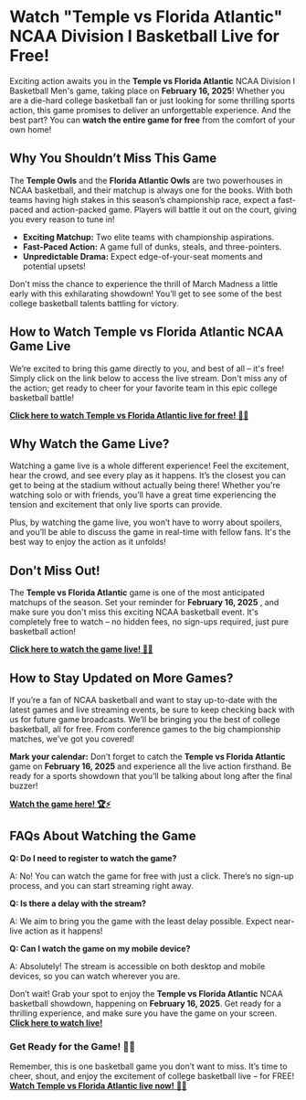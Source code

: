 # Watch "Temple vs Florida Atlantic" NCAA Division I Basketball Live for Free!

Exciting action awaits you in the **Temple vs Florida Atlantic** NCAA Division I Basketball Men's game, taking place on **February 16, 2025**! Whether you are a die-hard college basketball fan or just looking for some thrilling sports action, this game promises to deliver an unforgettable experience. And the best part? You can **watch the entire game for free** from the comfort of your own home!

## Why You Shouldn’t Miss This Game

The **Temple Owls** and the **Florida Atlantic Owls** are two powerhouses in NCAA basketball, and their matchup is always one for the books. With both teams having high stakes in this season’s championship race, expect a fast-paced and action-packed game. Players will battle it out on the court, giving you every reason to tune in!

- **Exciting Matchup:** Two elite teams with championship aspirations.
- **Fast-Paced Action:** A game full of dunks, steals, and three-pointers.
- **Unpredictable Drama:** Expect edge-of-your-seat moments and potential upsets!

Don't miss the chance to experience the thrill of March Madness a little early with this exhilarating showdown! You’ll get to see some of the best college basketball talents battling for victory.

## How to Watch Temple vs Florida Atlantic NCAA Game Live

We’re excited to bring this game directly to you, and best of all – it's free! Simply click on the link below to access the live stream. Don't miss any of the action; get ready to cheer for your favorite team in this epic college basketball battle!

[**Click here to watch Temple vs Florida Atlantic live for free!** 🎉🏀](https://tinyurl.com/livestreamfreeo?st=Temple+vs+Florida+Atlantic&si=ghc)

## Why Watch the Game Live?

Watching a game live is a whole different experience! Feel the excitement, hear the crowd, and see every play as it happens. It’s the closest you can get to being at the stadium without actually being there! Whether you're watching solo or with friends, you’ll have a great time experiencing the tension and excitement that only live sports can provide.

Plus, by watching the game live, you won’t have to worry about spoilers, and you’ll be able to discuss the game in real-time with fellow fans. It's the best way to enjoy the action as it unfolds!

## Don't Miss Out!

The **Temple vs Florida Atlantic** game is one of the most anticipated matchups of the season. Set your reminder for **February 16, 2025** , and make sure you don't miss this exciting NCAA basketball event. It's completely free to watch – no hidden fees, no sign-ups required, just pure basketball action!

[**Click here to watch the game live! 🏀🔥**](https://tinyurl.com/livestreamfreeo?st=Temple+vs+Florida+Atlantic&si=ghc)

## How to Stay Updated on More Games?

If you’re a fan of NCAA basketball and want to stay up-to-date with the latest games and live streaming events, be sure to keep checking back with us for future game broadcasts. We’ll be bringing you the best of college basketball, all for free. From conference games to the big championship matches, we’ve got you covered!

**Mark your calendar:** Don’t forget to catch the **Temple vs Florida Atlantic** game on **February 16, 2025** and experience all the live action firsthand. Be ready for a sports showdown that you’ll be talking about long after the final buzzer!

[**Watch the game here! 🏆⚡**](https://tinyurl.com/livestreamfreeo?st=Temple+vs+Florida+Atlantic&si=ghc)

## FAQs About Watching the Game

**Q: Do I need to register to watch the game?**

A: No! You can watch the game for free with just a click. There’s no sign-up process, and you can start streaming right away.

**Q: Is there a delay with the stream?**

A: We aim to bring you the game with the least delay possible. Expect near-live action as it happens!

**Q: Can I watch the game on my mobile device?**

A: Absolutely! The stream is accessible on both desktop and mobile devices, so you can watch wherever you are.

Don’t wait! Grab your spot to enjoy the **Temple vs Florida Atlantic** NCAA basketball showdown, happening on **February 16, 2025**. Get ready for a thrilling experience, and make sure you have the game on your screen. [**Click here to watch live!**](https://tinyurl.com/livestreamfreeo?st=Temple+vs+Florida+Atlantic&si=ghc)

### Get Ready for the Game! 🏀🔥

Remember, this is one basketball game you don’t want to miss. It’s time to cheer, shout, and enjoy the excitement of college basketball live – for FREE! [**Watch Temple vs Florida Atlantic live now!** 🎥🏀](https://tinyurl.com/livestreamfreeo?st=Temple+vs+Florida+Atlantic&si=ghc)

